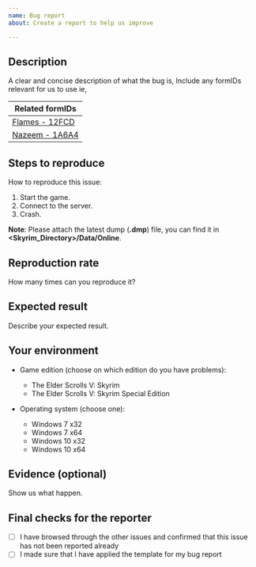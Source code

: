 ```yaml
---
name: Bug report
about: Create a report to help us improve

---
```


## Description

A clear and concise description of what the bug is, Include any formIDs relevant for us to use ie,

Related formIDs|
---------------|
[Flames - 12FCD](http://en.uesp.net/wiki/Skyrim:Flames)|
[Nazeem - 1A6A4](http://en.uesp.net/wiki/Skyrim:Nazeem)|

## Steps to reproduce

How to reproduce this issue:

1. Start the game.
2. Connect to the server.
3. Crash.

**Note**: Please attach the latest dump (**.dmp**) file, you can find it in **<Skyrim_Directory>/Data/Online**.

## Reproduction rate

How many times can you reproduce it?

## Expected result

Describe your expected result.

## Your environment

* Game edition (choose on which edition do you have problems):
    * The Elder Scrolls V: Skyrim
    * The Elder Scrolls V: Skyrim Special Edition
    
 * Operating system (choose one):
    * Windows 7 x32
    * Windows 7 x64
    * Windows 10 x32
    * Windows 10 x64

## Evidence (optional)

Show us what happen.

## Final checks for the reporter

- [ ] I have browsed through the other issues and confirmed that this issue has not been reported already
- [ ] I made sure that I have applied the template for my bug report
